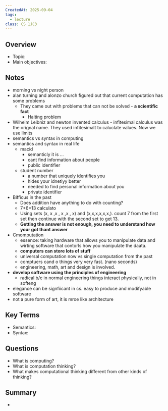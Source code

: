 ```yaml
---
CreatedAt: 2025-09-04
tags:
  - lecture
class: CS 1JC3
---
```

## Overview
- Topic:
- Main objectives:

## Notes
- morning vs night person
- alan turning and alonzo church figured out that current computation has some problems
	- They came out with problems that can not be solved - **a scientific fact**
		- Halting problem
- Wilhelm Leibniz and newton invented calculus - infitesimal calculus was the orignal name. They used infitesimalt to caluclate values. Now we use limits
- semantics vs syntax in computing
- semantics and syntax in real life
	- macid
		- semanticly it is ...
		- cant find information about people
		- public identifier
	- student number
		- a number that uniquely identifies you
		- hides your idnetiyy better
		- needed to find personal information about you
		- private identifier
 - Bifficus in the past
	 - Does addition have anything to do with counting?
	 - 7+6=13 calculato
	 - Using sets (x, x ,x , x ,x , x) and (x,x,x,x,x,x,). count 7 from the first set then continue with the second set to get 13.
	 - **Getting the answer is not enough, you need to understand how your got thant answer**
 - Cmomputation
	 - essence: taking hardware that allows you to manipulate data and wirting software that contorls how you manipulate the daata.
	 - **computers can store lots of stuff**
	 - universal computation now vs single computation from the past
	 - comptuers cand o things very very fast. (nano seconds)
	 - engineering, math, art and design is involved. 
- **develop software using the principles of engineering**
	- radical b/c in normal engineering things interact physically, not in softeng
- elegance can be signfiicant in cs. easy to produce and modifyable software
- not a pure form of art, it is mroe like architecture
## Key Terms
- Semantics:
- Syntax:

## Questions
- What is computing?
- What is computation thinking?
- What makes computational thinking different from other kinds of thinking?

## Summary
- 
